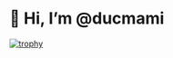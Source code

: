 # 👋 Hi, I’m @ducmami





[![trophy](https://github-profile-trophy.vercel.app/?username=ducmami&theme=onedark)](https://github.com/ryo-ma/github-profile-trophy)
